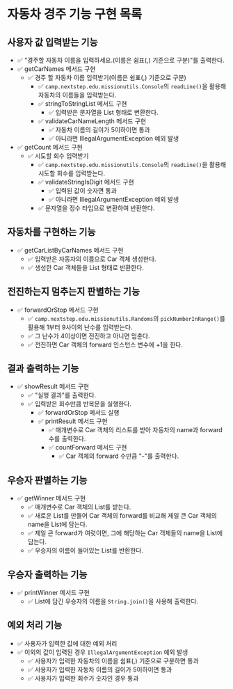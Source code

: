 # 자동차 경주 기능 구현 목록

## 사용자 값 입력받는 기능
- ✅ "경주할 자동차 이름을 입력하세요.(이름은 쉼표(,) 기준으로 구분)"를 출력한다.
- ✅ getCarNames 메서드 구현
    - ✅ 경주 할 자동차 이름 입력받기(이름은 쉼표(,) 기준으로 구분)
        - ✅ `camp.nextstep.edu.missionutils.Console`의 `readLine()`을 활용해 자동차의 이름들을 입력받는다.
        - ✅ stringToStringList 메서드 구현 
          - ✅ 입력받은 문자열을 List 형태로 변환한다.
        - ✅ validateCarNameLength 메서드 구현
            - ✅ 자동차 이름의 길이가 5이하이면 통과
            - ✅ 아니라면 IllegalArgumentException 예외 발생
- ✅ getCount 메서드 구현
    - ✅ 시도할 회수 입력받기
        - ✅ `camp.nextstep.edu.missionutils.Console`의 `readLine()`을 활용해 시도할 회수를 입력받는다.
        - ✅ validateStringIsDigit 메서드 구현
            - ✅ 입력된 값이 숫자면 통과
            - ✅ 아니라면 IllegalArgumentException 예외 발생
        - ✅ 문자열을 정수 타입으로 변환하여 반환한다.

## 자동차를 구현하는 기능
- ✅ getCarListByCarNames 메서드 구현
    - ✅ 입력받은 자동차의 이름으로 Car 객체 생성한다.
    - ✅ 생성한 Car 객체들을 List 형태로 반환한다.

## 전진하는지 멈추는지 판별하는 기능
- ✅ forwardOrStop 메서드 구현
    - ✅ `camp.nextstep.edu.missionutils.Randoms`의 `pickNumberInRange()`를 활용해 1부터 9사이의 난수를 입력받는다.
    - ✅ 그 난수가 4이상이면 전진하고 아니면 멈춘다.
    - ✅ 전진하면 Car 객체의 forward 인스턴스 변수에 +1을 한다.

## 결과 출력하는 기능
- ✅ showResult 메서드 구현
    - ✅ "실행 결과"를 출력한다.
    - ✅ 입력받은 회수만큼 반복문을 실행한다.
        - ✅ forwardOrStop 메서드 실행
        - ✅ printResult 메서드 구현
            - ✅ 매개변수로 Car 객체의 리스트를 받아 자동차의 name과 forward 수를 출력한다.
            - ✅ countForward 메서드 구현
                - ✅ Car 객체의 forward 수만큼 "-"를 출력한다.

## 우승자 판별하는 기능
- ✅ getWinner 메서드 구현
    - ✅ 매개변수로 Car 객체의 List를 받는다.
    - ✅ 새로운 List를 만들어 Car 객체의 forward를 비교해 제일 큰 Car 객체의 name을 List에 담는다.
    - ✅ 제일 큰 forward가 여럿이면, 그에 해당하는 Car 객체들의 name을 List에 담는다.
    - ✅ 우승자의 이름이 들어있는 List를 반환한다.

## 우승자 출력하는 기능
- ✅ printWinner 메서드 구현
    - ✅ List에 담긴 우승자의 이름을 `String.join()`을 사용해 출력한다.


## 예외 처리 기능
- ✅ 사용자가 입력한 값에 대한 예외 처리
- ✅ 이외의 값이 입력된 경우 `IllegalArgumentException` 예외 발생
    - ✅ 사용자가 입력한 자동차의 이름을 쉼표(,) 기준으로 구분하면 통과
    - ✅ 사용자가 입력한 자동차 이름의 길이가 5이하이면 통과
    - ✅ 사용자가 입력한 회수가 숫자인 경우 통과